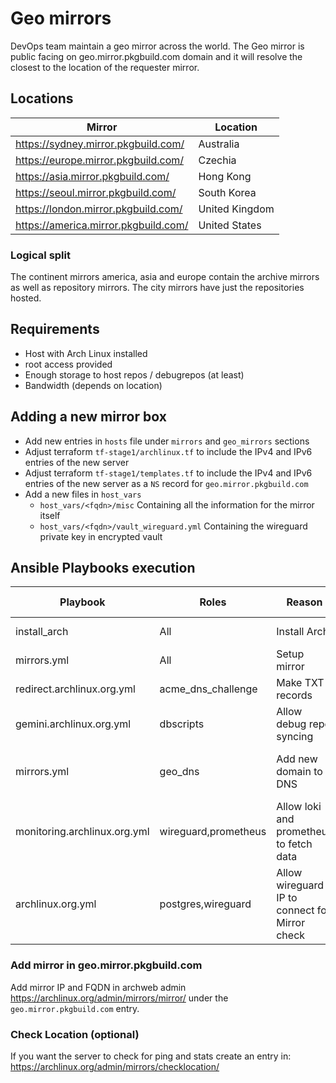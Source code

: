 # Geo mirrors

DevOps team maintain a geo mirror across the world. The Geo mirror is public facing on geo.mirror.pkgbuild.com domain and it will resolve the closest to the location of the requester mirror.

## Locations

| Mirror | Location |
| ----------- | ----------- |
| https://sydney.mirror.pkgbuild.com/ | Australia |
| https://europe.mirror.pkgbuild.com/ | Czechia |
| https://asia.mirror.pkgbuild.com/ | Hong Kong |
| https://seoul.mirror.pkgbuild.com/ | South Korea |
| https://london.mirror.pkgbuild.com/ | United Kingdom |
| https://america.mirror.pkgbuild.com/ | United States |

### Logical split
The continent mirrors america, asia and europe contain the archive mirrors as well as repository mirrors. The city mirrors have just the repositories hosted.

## Requirements
- Host with Arch Linux installed
- root access provided
- Enough storage to host repos / debugrepos (at least)
- Bandwidth (depends on location)   

## Adding a new mirror box
- Add new entries in `hosts` file under `mirrors` and `geo_mirrors` sections
- Adjust terraform `tf-stage1/archlinux.tf` to include the IPv4 and IPv6 entries of the new server
- Adjust terraform `tf-stage1/templates.tf` to include the IPv4 and IPv6 entries of the new server as a `NS` record for `geo.mirror.pkgbuild.com`
- Add a new files in `host_vars`
    - `host_vars/<fqdn>/misc`
        Containing all the information for the mirror itself
    - `host_vars/<fqdn>/vault_wireguard.yml`
        Containing the wireguard private key in encrypted vault

## Ansible Playbooks execution

| Playbook | Roles | Reason | Hosts (limits) |Comments |
| ----------- | ----------- | ----------- | ----------- |  ----------- |
| install_arch | All | Install Arch | | Optional if you can |
| mirrors.yml | All | Setup mirror | `<fqdn>` | |
| redirect.archlinux.org.yml | acme_dns_challenge | Make TXT records | | |
| gemini.archlinux.org.yml | dbscripts | Allow debug repo syncing | | |
| mirrors.yml | geo_dns | Add new domain to DNS | All other mirrors from geo.mirror | |
| monitoring.archlinux.org.yml | wireguard,prometheus | Allow loki and prometheus to fetch data | | |
| archlinux.org.yml | postgres,wireguard | Allow wireguard IP to connect for Mirror check | | Optional see Check Location below |

### Add mirror in geo.mirror.pkgbuild.com

Add mirror IP and FQDN in archweb admin https://archlinux.org/admin/mirrors/mirror/ under the `geo.mirror.pkgbuild.com` entry.

### Check Location (optional)

If you want the server to check for ping and stats create an entry in:
 https://archlinux.org/admin/mirrors/checklocation/
